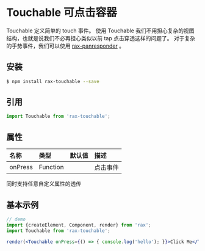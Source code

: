 # Touchable 可点击容器

Touchable 定义简单的 touch 事件。
使用 Touchable 我们不用担心复杂的视图结构，也就是说我们不必再担心类似以前 tap 点击穿透这样的问题了。
对于复杂的手势事件，我们可以使用 [rax-panresponder](/guide/panresponder) 。

## 安装

```bash
$ npm install rax-touchable --save
```

## 引用

```jsx
import Touchable from 'rax-touchable';
```

## 属性

| 名称      | 类型       | 默认值  | 描述   |
| :------ | :------- | :--- | :--- |
| onPress | Function |      | 点击事件 |

同时支持任意自定义属性的透传

## 基本示例

```jsx
// demo
import {createElement, Component, render} from 'rax';
import Touchable from 'rax-touchable';

render(<Touchable onPress={() => { console.log('hello'); }}>Click Me</Touchable>);
```
